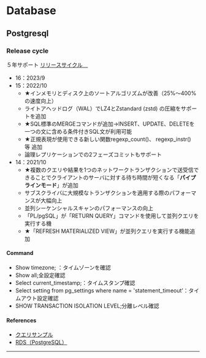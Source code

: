 # Database

## Postgresql

### Release cycle
５年サポート
[リリースサイクル　](https://www.postgresql.org/support/versioning)
- 16：2023/9
- 15：2022/10
    - ★インメモリとディスク上のソートアルゴリズムが改善（25%〜400%の速度向上）
    - ライトアヘッドログ（WAL）でLZ4とZstandard (zstd) の圧縮をサポートを追加
    - ★SQL標準のMERGEコマンドが追加→INSERT、UPDATE、DELETEを一つの文に含める条件付きSQL文が利用可能
    - ★正規表現が使用できる新しい関数regexp_count()、 regexp_instr()等 追加
    - 論理レプリケーションでの2フェーズコミットもサポート
- 14：2021/10
    - ★複数のクエリや結果を1つのネットワークトランザクションで送受信できることでクライアントのサーバに対する待ち時間が短くなる「**パイプラインモード**」が追加
    - サブスクライバに大規模なトランザクションを適用する際のパフォーマンスが大幅向上
    - 並列シーケンシャルスキャンのパフォーマンスの向上
    - 「PL/pgSQL」が「RETURN QUERY」コマンドを使用して並列クエリを実行する機
    - ★「REFRESH MATERIALIZED VIEW」が並列クエリを実行する機能追加

#### Command
- Show timezone; ：タイムゾーンを確認
- Show all;全設定確認
- Select current_timestamp;：タイムスタンプ確認
- Select setting from pg_settings where name = 'statement_timeout’：タイムアウト設定確認
- SHOW TRANSACTION ISOLATION LEVEL;分離レベル確認

#### References
-  [クエリサンプル](https://gist.github.com/linyows/d81319d00543e6d0093136fd7668637b)
-  [RDS（PostgreSQL）](https://docs.aws.amazon.com/ja_jp/AmazonRDS/latest/UserGuide/CHAP_PostgreSQL.html)

--- 